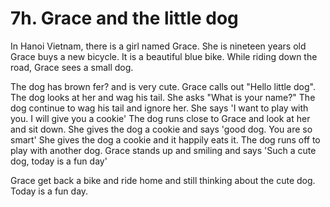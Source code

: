
# 7h. Grace and the little dog 

In Hanoi Vietnam, there is a girl named Grace. She is nineteen years old
Grace buys a new bicycle. It is a beautiful blue bike. While riding down the road, Grace sees a small dog. 

The dog has brown fer? and is very cute. Grace calls out "Hello little dog". The dog looks at her and wag his tail. She asks "What is your name?" The dog continue to wag his tail and ignore her. 
She says 'I want to play with you. I will give you a cookie' The dog runs close to Grace and look at her and sit down. She gives the dog a cookie and says 'good dog. You are so smart'
She gives the dog a cookie and it happily eats it. The dog runs off to play with another dog. 
Grace stands up and smiling and says 'Such a cute dog, today is a fun day'

Grace get back a bike and ride home and still thinking about the cute dog. Today is a fun day. 
